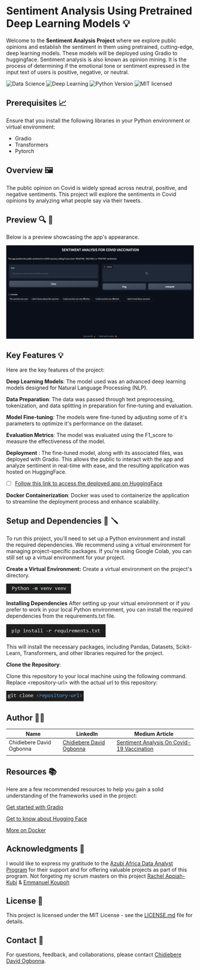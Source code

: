 # Sentiment Analysis Using Pretrained Deep Learning Models 💡


Welcome to the **Sentiment Analysis Project** where we explore public opinions and establish the sentiment in them using pretrained, cutting-edge, deep learning models. These models will be deployed using Gradio to huggingface. Sentiment analysis is also known as opinion mining. It is the process of determining if the emotional tone or sentiment expressed in the input text of users is positive, negative, or neutral.

![Data Science](https://img.shields.io/badge/Data-Analysis-yellow)
![Deep Learning](https://img.shields.io/badge/Machine-Learning-blueviolet)
![Python Version](https://img.shields.io/badge/Python-3.11-blue)
![MIT licensed](https://img.shields.io/badge/license-mit-blue?style=for-the-badge&logo=appveyor)

## Prerequisites 📈

Ensure that you install the following libraries in your Python environment or virtual environment:

* Gradio
* Transformers
* Pytorch

## Overview 🖼

The public opinion on Covid is widely spread across neutral, positive, and negative sentiments. This project will explore the sentiments in Covid opinions by analyzing what people say via their tweets.

## Preview 🔍 🤖

Below is a preview showcasing the app's appearance.

![App](Images/App.png)

## Key Features 💡

Here are the key features of the project:

**Deep Learning Models**: The model used was an advanced deep learning models designed for Natural Language Processing (NLP).

**Data Preparation**: The data was passed through text preprocessing, tokenization, and data splitting in preparation for fine-tuning and evaluation.

**Model Fine-tuning**: The models were fine-tuned by adjusting some of it's parameters to optimize it's performance on the dataset.

**Evaluation Metrics**: The model was evaluated using the F1_score to measure the effectiveness of the model.

**Deployment** : The fine-tuned model, along with its associated files, was deployed with Gradio. This allows the public to interact with the app and analyze sentiment in real-time with ease, and the resulting application was hosted on HuggingFace.

* [ ] [Follow this link to access the deployed app on HuggingFace](https://huggingface.co/spaces/iameberedavid/Sentiment-Analysis-On-Covid-Vaccination)

**Docker Containerization**:
Docker was used to containerize the application to streamline the deployment process and enhance scalability.

## Setup and Dependencies  🔧 🪛

To run this project, you'll need to set up a Python environment and install the required dependencies. We recommend using a virtual environment for managing project-specific packages. If you're using Google Colab, you can still set up a virtual environment for your project.

**Create a Virtual Environment:** Create a virtual environment on the project's directory.

![venv](Images/venv.png)

**Installing Dependencies**
After setting up your virtual environment or if you prefer to work in your local Python environment, you can install the required dependencies from the requirements.txt file.

![Requirements](Images/Requirements.png)

This will install the necessary packages, including Pandas, Datasets, Scikit-Learn, Transformers, and other libraries required for the project.

**Clone the Repository**:

Clone this repository to your local machine using the following command. Replace \<repository-url\> with the actual url to this repository:

![Clone](Images/Clone.png)

## Author 👨‍💼

| Name                | LinkedIn                                                                                                                                                                                                                                   | Medium Article |
| ------------------------ | ------------------------------------------------------------------------------------------------------------------------------------------------------------------------------------------------------------------------------------------ | ----------- |
| Chidiebere David Ogbonna | [Chidiebere David Ogbonna](https://www.linkedin.com/in/chidieberedavidogbonna/) |[Sentiment Analysis On Covid-19 Vaccination](https://eberedavid.medium.com/sentiment-analysis-on-covid-19-vaccination-af773904e8ce)|
|                          |                                                                                                                                                                                                                                            |        |

## Resources 📚

Here are a few recommended resources to help you gain a solid understanding of the frameworks used in the project:

[Get started with Gradio](https://gradio.app/getting_started/)

[Get to know about Hugging Face](https://huggingface.co/)

[More on Docker](https://www.docker.com/)

## Acknowledgments 🙏

I would like to express my gratitude to the [Azubi Africa Data Analyst Program](https://www.azubiafrica.org/data-analytics) for their support and for offering valuable projects as part of this program. Not forgeting my scrum masters on this project [Rachel Appiah-Kubi](https://www.linkedin.com/in/racheal-appiah-kubi/) & [Emmanuel Koupoh](https://github.com/eaedk)

## License 📜

This project is licensed under the MIT License - see the [LICENSE.md](LICENSE.md) file for details.

## Contact 📧

For questions, feedback, and collaborations, please contact [Chidiebere David Ogbonna](eberedavid326@gmail.com).